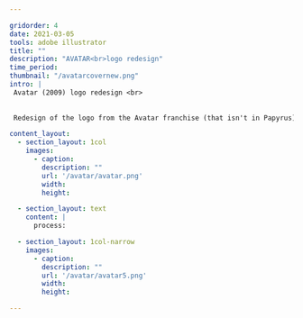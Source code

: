 ```yaml
---

gridorder: 4
date: 2021-03-05
tools: adobe illustrator
title: ""
description: "AVATAR<br>logo redesign"
time_period:
thumbnail: "/avatarcovernew.png"
intro: |
 Avatar (2009) logo redesign <br>
 
 
 Redesign of the logo from the Avatar franchise (that isn't in Papyrus). The contrast between the hard corners on the bottom of each letter and the rounded path shaping the top represents the struggle faced by the film's protagonist, who becomes caught between the brutal, mechanical human world and Pandora, where the Na'vi and nature are interconnected.

content_layout:
  - section_layout: 1col
    images:
      - caption:
        description: ""
        url: '/avatar/avatar.png'
        width:
        height:

  - section_layout: text
    content: |
      process:

  - section_layout: 1col-narrow
    images:
      - caption:
        description: ""
        url: '/avatar/avatar5.png'
        width:
        height:

---
```

